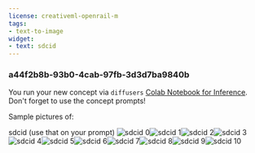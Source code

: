 ```yaml
---
license: creativeml-openrail-m
tags:
- text-to-image
widget:
- text: sdcid
---
```

### a44f2b8b-93b0-4cab-97fb-3d3d7ba9840b 

You run your new concept via `diffusers` [Colab Notebook for Inference](https://colab.research.google.com/github/huggingface/notebooks/blob/main/diffusers/sd_dreambooth_inference.ipynb). Don't forget to use the concept prompts! 

Sample pictures of:
  
  
  
  
  
  
  
  
  
  
sdcid (use that on your prompt) 
![sdcid 0](https://huggingface.co/tzvc/a44f2b8b-93b0-4cab-97fb-3d3d7ba9840b/resolve/main/concept_images/sdcid_%281%29.jpg)![sdcid 1](https://huggingface.co/tzvc/a44f2b8b-93b0-4cab-97fb-3d3d7ba9840b/resolve/main/concept_images/sdcid_%282%29.jpg)![sdcid 2](https://huggingface.co/tzvc/a44f2b8b-93b0-4cab-97fb-3d3d7ba9840b/resolve/main/concept_images/sdcid_%283%29.jpg)![sdcid 3](https://huggingface.co/tzvc/a44f2b8b-93b0-4cab-97fb-3d3d7ba9840b/resolve/main/concept_images/sdcid_%284%29.jpg)![sdcid 4](https://huggingface.co/tzvc/a44f2b8b-93b0-4cab-97fb-3d3d7ba9840b/resolve/main/concept_images/sdcid_%285%29.jpg)![sdcid 5](https://huggingface.co/tzvc/a44f2b8b-93b0-4cab-97fb-3d3d7ba9840b/resolve/main/concept_images/sdcid_%286%29.jpg)![sdcid 6](https://huggingface.co/tzvc/a44f2b8b-93b0-4cab-97fb-3d3d7ba9840b/resolve/main/concept_images/sdcid_%287%29.jpg)![sdcid 7](https://huggingface.co/tzvc/a44f2b8b-93b0-4cab-97fb-3d3d7ba9840b/resolve/main/concept_images/sdcid_%288%29.jpg)![sdcid 8](https://huggingface.co/tzvc/a44f2b8b-93b0-4cab-97fb-3d3d7ba9840b/resolve/main/concept_images/sdcid_%289%29.jpg)![sdcid 9](https://huggingface.co/tzvc/a44f2b8b-93b0-4cab-97fb-3d3d7ba9840b/resolve/main/concept_images/sdcid_%2810%29.jpg)![sdcid 10](https://huggingface.co/tzvc/a44f2b8b-93b0-4cab-97fb-3d3d7ba9840b/resolve/main/concept_images/sdcid_%2811%29.jpg)
